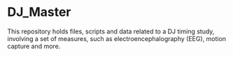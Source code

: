 # DJ_Master
This repository holds files, scripts and data related to a DJ timing study, involving a set of measures, such as electroencephalography (EEG), motion capture and more.
